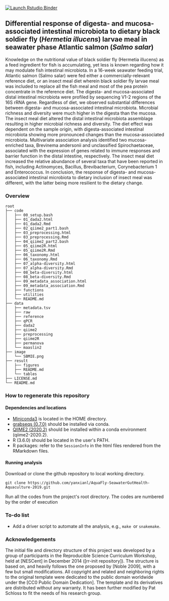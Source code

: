 <!-- badges: start -->
  [![Launch Rstudio Binder](http://mybinder.org/badge_logo.svg)](https://mybinder.org/v2/gh/yanxianl/Li_AqFl2-Microbiota_ASM_2020/master?urlpath=rstudio)
<!-- badges: end -->

## Differential response of digesta- and mucosa-associated intestinal microbiota to dietary black soldier fly (*Hermetia illucens*) larvae meal in seawater phase Atlantic salmon (*Salmo salar*)

Knowledge on the nutritional value of black soldier fly (Hermetia illucens) as a feed ingredient for fish is accumulating, yet less is known regarding how it may modulate fish intestinal microbiota. In a 16-week seawater feeding trial, Atlantic salmon (Salmo salar) were fed either a commercially-relevant reference diet, or an insect meal diet wherein black soldier fly larvae meal was included to replace all the fish meal and most of the pea protein concentrate in the reference diet. The digesta- and mucosa-associated distal intestinal microbiota were profiled by sequencing V1-2 regions of the 16S rRNA gene. Regardless of diet, we observed substantial differences between digesta- and mucosa-associated intestinal microbiota. Microbial richness and diversity were much higher in the digesta than the mucosa. The insect meal diet altered the distal intestinal microbiota assemblage resulting in higher microbial richness and diversity. The diet effect was dependent on the sample origin, with digesta-associated intestinal microbiota showing more pronounced changes than the mucosa-associated microbiota. Multivariate association analysis identified two mucosa-enriched taxa, Brevinema andersonii and unclassified Spirochaetaceae, associated with the expression of genes related to immune responses and barrier function in the distal intestine, respectively. The insect meal diet increased the relative abundance of several taxa that have been reported in fish, including Actinomyces, Bacillus, Brevibacterium, Corynebacterium 1 and Enterococcus. In conclusion, the response of digesta- and mucosa-associated intestinal microbiota to dietary inclusion of insect meal was different, with the latter being more resilient to the dietary change.

### Overview

```
root
├── code
│   ├── 00_setup.bash
│   ├── 01_dada2.html
│   ├── 01_dada2.Rmd
│   ├── 02_qiime2_part1.bash
│   ├── 03_preprocessing.html
│   ├── 03_preprocessing.Rmd
│   ├── 04_qiime2_part2.bash
│   ├── 05_qiime2R.html
│   ├── 05_qiime2R.Rmd
│   ├── 06_taxonomy.html
│   ├── 06_taxonomy.Rmd
│   ├── 07_alpha-diversity.html
│   ├── 07_alpha-diversity.Rmd
│   ├── 08_beta-diversity.html
│   ├── 08_beta-diversity.Rmd
│   ├── 09_metadata_association.html
│   ├── 09_metadata_association.Rmd
│   ├── functions
│   ├── utilities
│   └── README.md
├── data
│   ├── metadata.tsv
│   ├── raw 
│   ├── reference 
│   ├── qPCR 
│   ├── dada2 
│   ├── qiime2 
│   ├── preprocessing
│   ├── qiime2R
│   ├── permanova
│   └── maaslin2
├── image
│   └── SBMIE.png
├── result
│   ├── figures
│   ├── README.md
│   └── tables
├── LICENSE.md
└── README.md
```
### How to regenerate this repository

#### Dependencies and locations
* [Miniconda3](https://docs.conda.io/en/latest/miniconda.html) is located in the HOME directory.
* [grabseqs (0.7.0)](https://github.com/louiejtaylor/grabseqs) should be installed via conda.
* [QIIME2 (2020.2)](https://docs.qiime2.org/2020.2/) should be installed within a conda environment (qiime2-2020.2).
* R (3.6.0) should be located in the user's PATH.
* R packages: refer to the `SessionInfo` in the html files rendered from the RMarkdown files.
  
#### Running analysis
Download or clone the github repository to local working directory.
```
git clone https://github.com/yanxianl/AquaFly-SeawaterGutHealth-Aquaculture-2019.git
```
Run all the codes from the project's root directory. The codes are numbered by the order of execution

### To-do list
* Add a driver script to automate all the analysis, e.g., `make `or `snakemake`.

### Acknowledgements
The initial file and directory structure of this project was developed by a group of participants in the Reproducible Science Curriculum Workshop, held at [NESCent] in December 2014 ([rr-init repository]). The structure is based on, and heavily follows the one proposed by [Noble 2009], with a few but small modifications. All copyright and related and neighboring rights to the original template were dedicated to the public domain worldwide under the [CC0 Public Domain Dedication]. The template and its derivatives are distributed without any warranty. It has been further modified by Pat Schloss to fit the needs of his research group.
